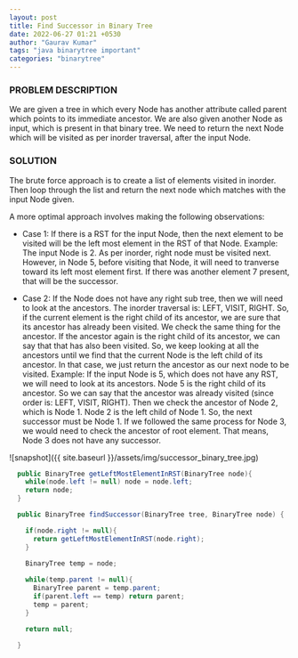```yaml
---
layout: post
title: Find Successor in Binary Tree
date: 2022-06-27 01:21 +0530
author: "Gaurav Kumar"
tags: "java binarytree important"
categories: "binarytree"
---
```


### PROBLEM DESCRIPTION

We are given a tree in which every Node has another attribute called parent which points to its immediate ancestor. We are also given another Node as input, which is present in that binary tree. We need to return the next Node which will be visited as per inorder traversal, after the input Node.

### SOLUTION

The brute force approach is to create a list of elements visited in inorder. Then loop through the list and return the next node which matches with the input Node given.

A more optimal approach involves making the following observations:

- Case 1: If there is a RST for the input Node, then the next element to be visited will be the left most element in the RST of that Node. Example: The input Node is 2. As per inorder, right node must be visited next. However, in Node 5, before visiting that Node, it will need to tranverse toward its left most element first. If there was another element 7 present, that will be the successor.
  
- Case 2: If the Node does not have any right sub tree, then we will need to look at the ancestors. The inorder traversal is: LEFT, VISIT, RIGHT. So, if the current element is the right child of its ancestor, we are sure that its ancestor has already been visited. We check the same thing for the ancestor. If the ancestor again is the right child of its ancestor, we can say that that has also been visited. So, we keep looking at all the ancestors until we find that the current Node is the left child of its ancestor. In that case, we just return the ancestor as our next node to be visited. Example: If the input Node is 5, which does not have any RST, we will need to look at its ancestors. Node 5 is the right child of its ancestor. So we can say that the ancestor was already visited (since order is: LEFT, VISIT, RIGHT). Then we check the ancestor of Node 2, which is Node 1. Node 2 is the left child of Node 1. So, the next successor must be Node 1. If we followed the same process for Node 3, we would need to check the ancestor of root element. That means, Node 3 does not have any successor.

![snapshot]({{ site.baseurl }}/assets/img/successor_binary_tree.jpg)

```java
  public BinaryTree getLeftMostElementInRST(BinaryTree node){
    while(node.left != null) node = node.left;
    return node;
  }

  public BinaryTree findSuccessor(BinaryTree tree, BinaryTree node) {

    if(node.right != null){
      return getLeftMostElementInRST(node.right);
    }

    BinaryTree temp = node;
    
    while(temp.parent != null){
      BinaryTree parent = temp.parent;
      if(parent.left == temp) return parent;
      temp = parent;
    }

    return null;
    
  }
  ```

